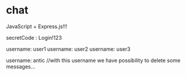 ﻿# chat

JavaScript + Express.js!!!



secretCode : Login!123

username: user1
username: user2
username: user3


username: antic //with this username we have possibility to delete some messages...
